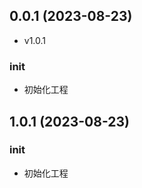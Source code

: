## 0.0.1 (2023-08-23)


* v1.0.1 


### init

* 初始化工程 



## 1.0.1 (2023-08-23)


### init

* 初始化工程 



